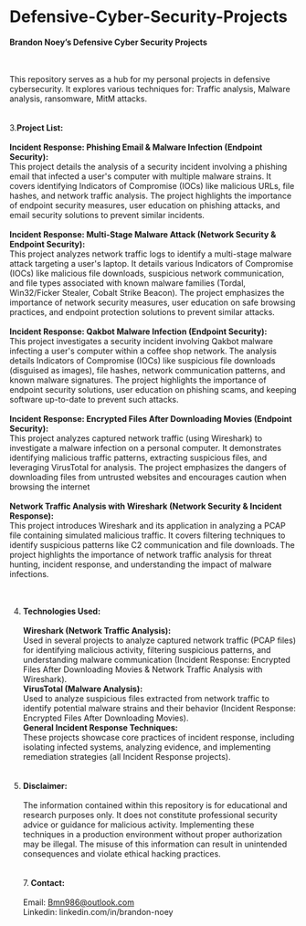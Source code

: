 # Defensive-Cyber-Security-Projects
<b>Brandon Noey’s Defensive Cyber Security Projects</b><br><br><br>
	
This repository serves as a hub for my personal projects in defensive cybersecurity. It explores various techniques for: Traffic analysis, Malware analysis, ransomware, MitM attacks. <br><br><br>	
3.<b>Project List:</b><br><br>
<b>Incident Response: Phishing Email & Malware Infection (Endpoint Security):</b><br> This project details the analysis of a security incident involving a phishing email that infected a user's computer with multiple malware strains. It covers identifying Indicators of Compromise (IOCs) like malicious URLs, file hashes, and network traffic analysis. The project highlights the importance of endpoint security measures, user education on phishing attacks, and email security solutions to prevent similar incidents.<br><br>
<b>Incident Response: Multi-Stage Malware Attack (Network Security & Endpoint Security):</b> <br>This project analyzes network traffic logs to identify a multi-stage malware attack targeting a user's laptop. It details various Indicators of Compromise (IOCs) like malicious file downloads, suspicious network communication, and file types associated with known malware families (Tordal, Win32/Ficker Stealer, Cobalt Strike Beacon). The project emphasizes the importance of network security measures, user education on safe browsing practices, and endpoint protection solutions to prevent similar attacks.<br><br>
<b>Incident Response: Qakbot Malware Infection (Endpoint Security):</b><br> This project investigates a security incident involving Qakbot malware infecting a user's computer within a coffee shop network. The analysis details Indicators of Compromise (IOCs) like suspicious file downloads (disguised as images), file hashes, network communication patterns, and known malware signatures. The project highlights the importance of endpoint security solutions, user education on phishing scams, and keeping software up-to-date to prevent such attacks.<br><br>
<b>Incident Response: Encrypted Files After Downloading Movies (Endpoint Security): </b><br>This project analyzes captured network traffic (using Wireshark) to investigate a malware infection on a personal computer. It demonstrates identifying malicious traffic patterns, extracting suspicious files, and leveraging VirusTotal for analysis. The project emphasizes the dangers of downloading files from untrusted websites and encourages caution when browsing the internet<br><br>
<b>Network Traffic Analysis with Wireshark (Network Security & Incident Response): </b><br>This project introduces Wireshark and its application in analyzing a PCAP file containing simulated malicious traffic. It covers filtering techniques to identify suspicious patterns like C2 communication and file downloads. The project highlights the importance of network traffic analysis for threat hunting, incident response, and understanding the impact of malware infections.<br><br><br>

4. <b>Technologies Used:</b><br><br>
<b>Wireshark (Network Traffic Analysis): </b><br>Used in several projects to analyze captured network traffic (PCAP files) for identifying malicious activity, filtering suspicious patterns, and understanding malware communication (Incident Response: Encrypted Files After Downloading Movies & Network Traffic Analysis with Wireshark).<br>
<b>VirusTotal (Malware Analysis):</b><br> Used to analyze suspicious files extracted from network traffic to identify potential malware strains and their behavior (Incident Response: Encrypted Files After Downloading Movies).<br>
<b>General Incident Response Techniques:</b><br> These projects showcase core practices of incident response, including isolating infected systems, analyzing evidence, and implementing remediation strategies (all Incident Response projects).<br><br><br>
6. <b>Disclaimer:</b><br><br>
The information contained within this repository is for educational and research purposes only. It does not constitute professional security advice or guidance for malicious activity. Implementing these techniques in a production environment without proper authorization may be illegal. The misuse of this information can result in unintended consequences and violate ethical hacking practices.<br><br><br>
7.<b> Contact: </b><br><br>
Email: Bmn986@outlook.com<br>
Linkedin: linkedin.com/in/brandon-noey<br>

